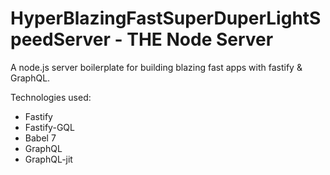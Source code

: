 # HyperBlazingFastSuperDuperLightSpeedServer - THE Node Server

A node.js server boilerplate for building blazing fast apps with fastify & GraphQL.

Technologies used:
* Fastify
* Fastify-GQL
* Babel 7
* GraphQL
* GraphQL-jit